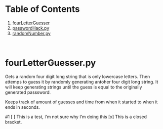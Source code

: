 # Table of Contents
1. [fourLetterGuesser](#fourLetterGuesser.py)
2. [passwordHack.py](#passwordHack.py)
3. [randomNumber.py](#randomnumberpy)

<br>

# fourLetterGuesser.py
Gets a random four digit long string that is only lowercase letters. Then attemps to guess it by randomly generating antoher four digit long string. It will keep generating strings until the guess is equal to the originally generated passsword.

Keeps track of amount of guesses and time from when it started to when it ends in seconds.

#1
[ ] This is a test, I'm not sure why I'm doing this
[x] This is a closed bracket.
